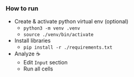 ### How to run
- Create & activate python virtual env (optional)
  - `python3 -m venv .venv`
  - `source ./venv/bin/activate`
- Install libraries
  - `pip install -r ./requirements.txt`
- Analyze ☕️ 
  - Edit `Input` section 
  - Run all cells 
